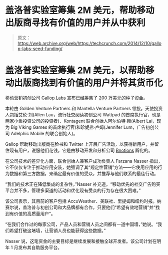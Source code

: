 # 盖洛普实验室筹集 2M 美元，帮助移动出版商寻找有价值的用户并从中获利

> 原文：<https://web.archive.org/web/https://techcrunch.com/2014/12/10/gallop-labs-seed-funding/>

# 盖洛普实验室筹集 2M 美元，以帮助移动出版商找到有价值的用户并将其货币化

移动营销初创公司 [Gallop Labs](https://web.archive.org/web/20221210070825/https://www.galloplabs.com/#/) 宣布已经筹集了 200 万美元的种子资金。

本轮由 Golden Venture Partners 和 Mantella Venture Partners 领投。天使投资人包括艾伦·刘(Allen Lau，流行社交阅读初创公司 Wattpad 的首席执行官，也是两家小鱼投资公司的投资者)、Kontagent 联合创始人阿尔伯特·赖(Albert Lai，现为 Big Viking Games 的首席执行官)和珍妮弗·卢姆(Jennifer Lum，广告初创公司 Adelphic Mobile 的联合创始人)。

Gallop 帮助移动出版商在脸书和 Twitter 上开展广告活动，以获得新用户，并留住现有用户，说服他们花钱。它是由移动开发和分析公司 [Bnotions](https://web.archive.org/web/20221210070825/http://www.bnotions.com/) 孵化的。

在公司技术的差异化方面，联合创始人兼客户成功负责人 Farzana Nasser 指出，它不仅仅专注于推动应用安装，她强调了其“规定性营销”方法——它使用应用的行为数据和第三方数据，来确定最有价值的受众，并推荐与他们联系的最佳行动。

“我们的技术正在降低集成的复杂性，”Nasser 补充道。“移动优先的社交广告购买平台并不多，管理多渠道的活动和优化现有受众的行为存在很大困难。”

该公司表示，其目前的客户包括 AccuWeather、美联社、里提姆和纽约时报。纳赛尔说，盖洛普与初创公司和大品牌都有合作，只要他们“希望有效地营销”并“找到有价值的高质量用户”。

“在我们合作过的每家公司，产品人员和营销人员之间都有一道中国墙，”她说。“我们希望打破这堵墙，让营销人员也能获得这些数据。”

Nasser 说，这笔资金的主要目标是继续发展和接触全球开发者。该公司计划在明年 1 月发布其自助服务平台。